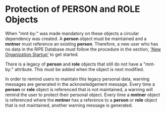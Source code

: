 # Protection of PERSON and ROLE Objects

When "mnt-by:" was made mandatory on these objects a circular dependency was created. A **person** object must be maintained and a **mntner** must reference an existing **person**. Therefore, a new user who has no data in the RIPE Database must follow the procedure in the section, ['New Organization Startup'](../07-Updating-Objects-in-the-RIPE-Database/06-Special-Considerations-for-Object-Creation.md) to get started.

There is a legacy of **person** and **role** objects that still do not have a "mnt-by:" attribute. This must be added when the object is next modified.

In order to remind users to maintain this legacy personal data, warning messages are generated in the acknowledgement message. Every time a **person** or **role** object is referenced that is not maintained, a warning will remind the user to protect their personal object. Every time a **mntner** object is referenced where the **mntner** has a reference to a **person** or **role** object that is not maintained, another warning message is generated.